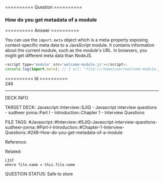 ========== Question ==========  

### How do you get metadata of a module  

========== Answer ==========  

You can use the `import.meta` object which is a meta-property exposing context-specific meta data to a JavaScript module. It contains information about the current module, such as the module's URL. In browsers, you might get different meta data than NodeJS.

```javascript
<script type='module' src='welcome-module.js'></script>;
console.log(import.meta); // { url: "file:///home/user/welcome-module.js" }
```

========== Id ==========  
248

---

DECK INFO

TARGET DECK: Javascript::Interview::SJIQ - Javascript interview questions - sudheer jonna::Part I - Introduction::Chapter 1 - Interview Questions

FILE TAGS: #Javascript::#Interview::#SJIQ-Javascript-interview-questions-sudheer-jonna::#Part-I-Introduction::#Chapter-1-Interview-Questions::#248-How-do-you-get-metadata-of-a-module

Reference:

Related:

```dataview
LIST
where file.name = this.file.name
```

QUESTION STATUS: Safe to store
